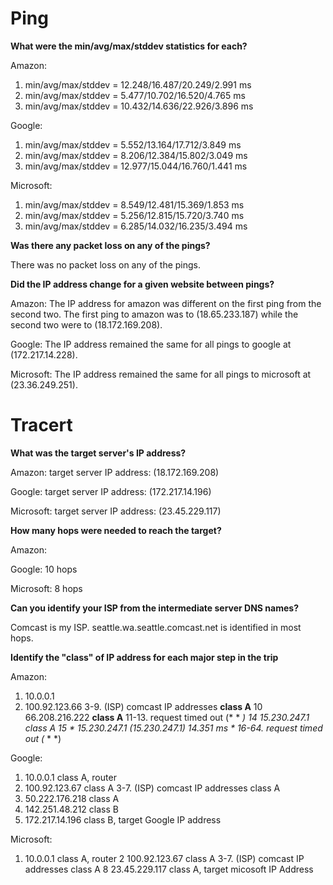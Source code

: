 # Ping

**What were the min/avg/max/stddev statistics for each?**

Amazon:
1. min/avg/max/stddev = 12.248/16.487/20.249/2.991 ms
2. min/avg/max/stddev = 5.477/10.702/16.520/4.765 ms
3. min/avg/max/stddev = 10.432/14.636/22.926/3.896 ms

Google:
1. min/avg/max/stddev = 5.552/13.164/17.712/3.849 ms
2. min/avg/max/stddev = 8.206/12.384/15.802/3.049 ms
3. min/avg/max/stddev = 12.977/15.044/16.760/1.441 ms

Microsoft:
1. min/avg/max/stddev = 8.549/12.481/15.369/1.853 ms
2. min/avg/max/stddev = 5.256/12.815/15.720/3.740 ms
3. min/avg/max/stddev = 6.285/14.032/16.235/3.494 ms


**Was there any packet loss on any of the pings?**

There was no packet loss on any of the pings.

**Did the IP address change for a given website between pings?**

Amazon:
The IP address for amazon was different on the first ping from the second two. The first ping to amazon was to (18.65.233.187) while the second two were to (18.172.169.208).

Google:
The IP address remained the same for all pings to google at (172.217.14.228).

Microsoft: 
The IP address remained the same for all pings to microsoft at (23.36.249.251).

# Tracert

**What was the target server's IP address?**

Amazon:
target server IP address: (18.172.169.208)

Google:
target server IP address: (172.217.14.196)

Microsoft:
target server IP address: (23.45.229.117)

**How many hops were needed to reach the target?**

Amazon:

Google:
10 hops

Microsoft:
8 hops

**Can you identify your ISP from the intermediate server DNS names?**

Comcast is my ISP. seattle.wa.seattle.comcast.net is identified in most hops.

**Identify the "class" of IP address for each major step in the trip**

Amazon:
1. 10.0.0.1 
2. 100.92.123.66
3-9. (ISP) comcast IP addresses **class A**
10  66.208.216.222 **class A**
11-13. request timed out  (* * *)
14  15.230.247.1 class A
15  * 15.230.247.1 (15.230.247.1)  14.351 ms *
16-64. request timed out  (* * *)

Google:
 1. 10.0.0.1  class A, router
 2. 100.92.123.67 class A
 3-7. (ISP) comcast IP addresses class A
 8. 50.222.176.218 class A
 9. 142.251.48.212 class B
10. 172.217.14.196 class B, target Google IP address

Microsoft:
 1. 10.0.0.1 class A, router
 2  100.92.123.67 class A
 3-7. (ISP) comcast IP addresses class A
 8  23.45.229.117 class A, target micosoft IP Address
